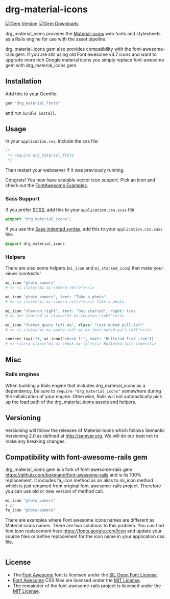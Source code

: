 # drg-material-icons

[![Gem Version](http://img.shields.io/gem/v/drg_cms.svg)](https://rubygems.org/gems/drg_cms)
[![Gem Downloads](https://img.shields.io/gem/dt/font-awesome-rails.svg)](https://rubygems.org/gems/drg_cms)

drg_material_icons provides the
[Material-icons](https://fonts.google.com/icons) web fonts and
stylesheets as a Rails engine for use with the asset pipeline.<br>

drg_material_icons gem also provides compatibility with the font-awesome-rails gem.
If you are still using old Font awesome v4.7 icons and want to upgrade
more rich Google material icons you simply replace font-awesome gem 
with drg_material_icons gem.


## Installation

Add this to your Gemfile:

```ruby
gem "drg_material_fonts"
```

and run `bundle install`.

## Usage

In your `application.css`, include the css file:

```css
/*
 *= require drg_material_fonts
 */
```
Then restart your webserver if it was previously running.

Congrats! You now have scalable vector icon support. Pick an icon and check out the
[FontAwesome Examples](http://fortawesome.github.io/Font-Awesome/examples/).

### Sass Support

If you prefer [SCSS](http://sass-lang.com/documentation/file.SASS_REFERENCE.html), add this to your
`application.css.scss` file:

```scss
@import "drg_material_icons";
```

If you use the
[Sass indented syntax](http://sass-lang.com/docs/yardoc/file.INDENTED_SYNTAX.html),
add this to your `application.css.sass` file:

```sass
@import drg_material_icons
```

### Helpers

There are also some helpers (`mi_icon` and `mi_stacked_icon`) that make your
views _icontastic!_

```ruby
mi_icon "photo_camera"
# => <i class="mi mi-camera-retro"></i>

mi_icon "photo_camera", text: "Take a photo"
# => <i class="mi mi-camera-retro"></i> Take a photo

mi_icon "chevron_right", text: "Get started", right: true
# => Get started <i class="mi mi-chevron-right"></i>

mi_icon "format_quote left 4x", class: "text-muted pull-left"
# => <i class="mi mi-quote-left mi-4x text-muted pull-left"></i>

content_tag(:li, mi_icon("check li", text: "Bulleted list item"))
# => <li><i class="mi mi-check mi-li"></i> Bulleted list item</li>
```

## Misc

### Rails engines

When building a Rails engine that includes drg_material_icons as a dependency,
be sure to `require "drg_material_icons"` somewhere during the initialization of
your engine. Otherwise, Rails will not automatically pick up the load path of
the drg_material_icons assets and helpers.

## Versioning

Versioning will follow the releases of Material-icons which follows Semantic
Versioning 2.0 as defined at <http://semver.org>. We will do our best not to
make any breaking changes.

## Compatibility with font-awesome-rails gem

drg_material_icons gem is a fork of font-awesome-rails gem https://github.com/bokmann/font-awesome-rails and is 
its 100% replacement. It includes fa_icon method as an alias to mi_icon method which is just
renamed from original font-awesome-rails project. Therefore you can 
use old or new version of method call.
```ruby
mi_icon "photo_camera"
# or
fa_icon "photo-camera"
```

There are examples where Font awesome icons names are different as
Material icons names. There are two solutions to this problem. You can 
find font icon replacement here https://fonts.google.com/icon and update
your source files or define replacement for the icon name in your application 
css file.
```css

```

## License

* The [Font Awesome](http://fortawesome.github.io/Font-Awesome) font is
  licensed under the [SIL Open Font License](http://scripts.sil.org/OFL).
* [Font Awesome](http://fortawesome.github.io/Font-Awesome) CSS files are
  licensed under the
  [MIT License](http://opensource.org/licenses/mit-license.html).
* The remainder of the font-awesome-rails project is licensed under the
  [MIT License](http://opensource.org/licenses/mit-license.html).

